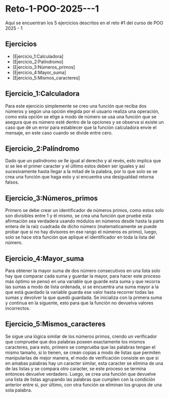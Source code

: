 # Reto-1-POO-2025---1
Aquí se encuentran los 5 ejercicios descritos en el reto #1 del curso de POO
2025 - 1

## Ejercicios
- [Ejercicio_1:Calculadora]
- [Ejercicio_2:Palíndromo]
- [Ejercicio_3:Números_primos]
- [Ejercicio_4:Mayor_suma]
- [Ejercicio_5:Mismos_caracteres]

## Ejercicio_1:Calculadora
Para este ejercicio simplemente se creo una función que reciba dos números y
según una opción elegida por el usuario realiza una operación, como esta opción
se elige a modo de número se usa una función que se asegura que es número esté
dentro de la opciones y se observa si existe un caso que dé un error para
establecer que la función calculadora envíe el mensaje, en este caso cuando se
divide entre cero.

## Ejercicio_2:Palíndromo
Dado que un palíndromo se lle igual al derecho y al revés, esto implica que si
se lee el primer caracter y el último estos deben ser iguales y así
sucesivamente hasta llegar a la mitad de la palabra, por lo que solo se se crea
una función que haga esto y si encuentra una desigualdad retorna falsos.

## Ejercicio_3:Números_primos
Primero se debe crear un identificador de números primos, como estos solo son
divisibles entre 1 y él mismo, se crea una función que pruebe esta afirmación
sea verdadera usando módulos en números desde hasta la parte entera de la raíz
cuadrada de dicho número (matematicamente se puede probar que si no hay
divisores en ese rango el números es primo), luego, solo se hace otra función
que aplique el identificador en toda la lista del número.

## Ejercicio_4:Mayor_suma
Para obtener la mayor suma de dos número consecutivos en una lista solo hay que
comparar cada suma y guardar la mayor, para hacer este proceso más óptimo se
pensó en una variable que guarde esta suma y que recorra las sumas a modo de
lista ordenada, si se encuentra una suma mayor a la que está guardado la
variable guarda ese valor hasta recorrer todas las sumas y devolver la que
quedó guardada. Se inicializa con la primera suma y continua en la siguente,
esto para que la función no devuelva valores incorrectos.

## Ejercicio_5:Mismos_caracteres
Se sigue una lógica similar de los números primos, crendo un verificador que
compruebe que dos palabras poseen exactamente los mismos caracteres, para esto,
primero se comprueba que las palabras tengan el mismo tamaño, si lo tienen, se
crean copias a modo de listas que permiten manipularlas de mejor manera, el
modo de verificación consiste en que si en amabas palabras hay un caracter
similar, esta caracter se elimina de una de las listas y se compara otro
caracter, se este proceso se termina entonces devuelve verdadero. Luego, se
crea una función que devuelve una lista de listas agrupando las palabras que
cumplen con la condición anterior entre si, por último, con otra función se
eliminan los grupos de una sola palabra.